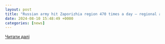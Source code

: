 ```yaml
---
layout: post
title: "Russian army hit Zaporizhia region 470 times a day – regional administration"
date: 2024-08-10 15:48:49 +0000
categories: [news]
---
```


[Читати далі](https://en.interfax.com.ua/news/general/1006145.html)
